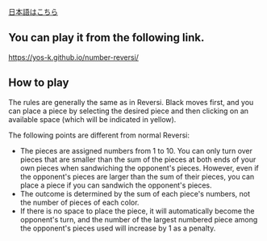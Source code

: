 [日本語はこちら](https://github.com/Yos-K/number-reversi)

## You can play it from the following link.
https://yos-k.github.io/number-reversi/

## How to play
The rules are generally the same as in Reversi.
Black moves first, and you can place a piece by selecting the desired piece and then clicking on an available space (which will be indicated in yellow).

The following points are different from normal Reversi:
- The pieces are assigned numbers from 1 to 10. You can only turn over pieces that are smaller than the sum of the pieces at both ends of your own pieces when sandwiching the opponent's pieces.
However, even if the opponent's pieces are larger than the sum of their pieces, you can place a piece if you can sandwich the opponent's pieces.
- The outcome is determined by the sum of each piece's numbers, not the number of pieces of each color.
- If there is no space to place the piece, it will automatically become the opponent's turn, and the number of the largest numbered piece among the opponent's pieces used will increase by 1 as a penalty.
